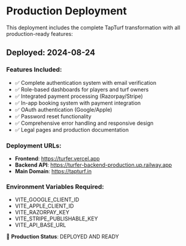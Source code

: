 # Production Deployment

This deployment includes the complete TapTurf transformation with all production-ready features:

## Deployed: 2024-08-24

### Features Included:
- ✅ Complete authentication system with email verification
- ✅ Role-based dashboards for players and turf owners  
- ✅ Integrated payment processing (Razorpay/Stripe)
- ✅ In-app booking system with payment integration
- ✅ OAuth authentication (Google/Apple)
- ✅ Password reset functionality
- ✅ Comprehensive error handling and responsive design
- ✅ Legal pages and production documentation

### Deployment URLs:
- **Frontend**: https://turfer.vercel.app
- **Backend API**: https://turfer-backend-production.up.railway.app
- **Main Domain**: https://tapturf.in

### Environment Variables Required:
- VITE_GOOGLE_CLIENT_ID
- VITE_APPLE_CLIENT_ID  
- VITE_RAZORPAY_KEY
- VITE_STRIPE_PUBLISHABLE_KEY
- VITE_API_BASE_URL

🚀 **Production Status**: DEPLOYED AND READY
